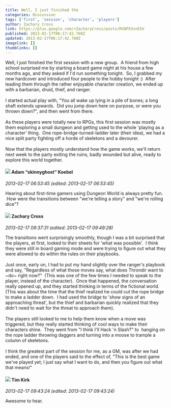 ```yaml
---
title: Well, I just finished the
categories: Discussion
tags: ['first', 'session', 'character', 'players']
author: Zachary Cross
link: https://plus.google.com/+ZacharyCross/posts/RVQPX3vnE5V
published: 2013-02-17T06:17:42.760Z
updated: 2013-02-17T06:17:42.760Z
imagelink: []
thumblinks: []
---
```


Well, I just finished the first session with a new group.  A friend from high school surprised me by starting a board game night at his house a few months ago, and they asked if I&#39;d run something tonight.  So, I grabbed my new hardcover and introduced four people to the hobby tonight :)  After leading them through the rather enjoyable character creation, we ended up with a barbarian, druid, thief, and ranger.<br /><br />I started actual play with, &quot;You all wake up lying in a pile of bones; a long shaft extends upwards.  Did you jump down here on purpose, or were you thrown down?&quot;, and then went from there.<br /><br />As these players were totally new to RPGs, this first session was mostly them exploring a small dungeon and getting used to the whole &#39;playing as a character&#39; thing.  One rope-bridge-turned-ladder later (their idea), we had a nice split party fighting off a horde of skeletons and a devourer. <br /><br />Now that the players mostly understand how the game works, we&#39;ll return next week to the party exiting the ruins, badly wounded but alive, ready to explore this world together.
<div id='comment z13sir1bfo3ncfhgm04ccjyapsz4tl3iokk0k'>
  <h4><img src='{{site.baseurl}}//images/avatars/112484087750169360510_photo.jpg'> Adam “skinnyghost” Koebel</h4>
      <p><cite>2013-02-17 06:53:45 (edited: 2013-02-17 06:53:45)</cite></p>
        <p>Hearing about first-time gamers using Dungeon World is always pretty fun.  How were the transitions between &quot;we&#39;re telling a story&quot; and &quot;we&#39;re rolling dice&quot;?</p>
</div>
        

<div id='comment z13sir1bfo3ncfhgm04ccjyapsz4tl3iokk0k'>
  <h4><img src='{{site.baseurl}}//images/avatars/115471242540460576883_photo.jpg'> Zachary Cross</h4>
      <p><cite>2013-02-17 09:37:31 (edited: 2013-02-17 09:49:28)</cite></p>
        <p>The transitions went surprisingly smoothly, though I was a bit surprised that the players, at first, looked to their sheets for &#39;what was possible&#39;.  I think they were still in board gaming mode and were trying to figure out what they were allowed to do within the rules on their playbooks.  <br /><br />Just once, early on, I had to put my hand slightly over the ranger&#39;s playbook and say, &quot;Regardless of what those moves say, what does Throndir want to ~do~ right now?&quot;  (This was one of the few times I needed to speak to the player, instead of the character).  Once that happened, the conversation really opened up, and they started thinking in terms of the fictional world. (This was about the time that the thief realized he could cut the rope bridge to make a ladder down.  I had used the bridge to &#39;show signs of an approaching threat&#39;, but the thief and barbarian quickly realized that they didn&#39;t need to wait for the threat to approach them).  <br /><br />The players still looked to me to help them know when a move was triggered, but they really started thinking of cool ways to make their characters shine.  They went from &quot;I think I&#39;ll Hack &#39;n Slash?&quot; to  hanging on the rope ladder throwing daggers and turning into a moose to trample a column of skeletons.<br /><br />I think the greatest part of the session for me, as a GM, was after we had ended, and one of the players said to the effect of, &quot;This is the best game we&#39;ve played yet; I just say what I want to do, and then you figure out what that means!&quot;</p>
</div>
        

<div id='comment z13sir1bfo3ncfhgm04ccjyapsz4tl3iokk0k'>
  <h4><img src='{{site.baseurl}}//images/avatars/101306212018707918101_photo.jpg'> Tim Kirk</h4>
      <p><cite>2013-02-17 09:43:24 (edited: 2013-02-17 09:43:24)</cite></p>
        <p>Awesome to hear.</p>
</div>
        